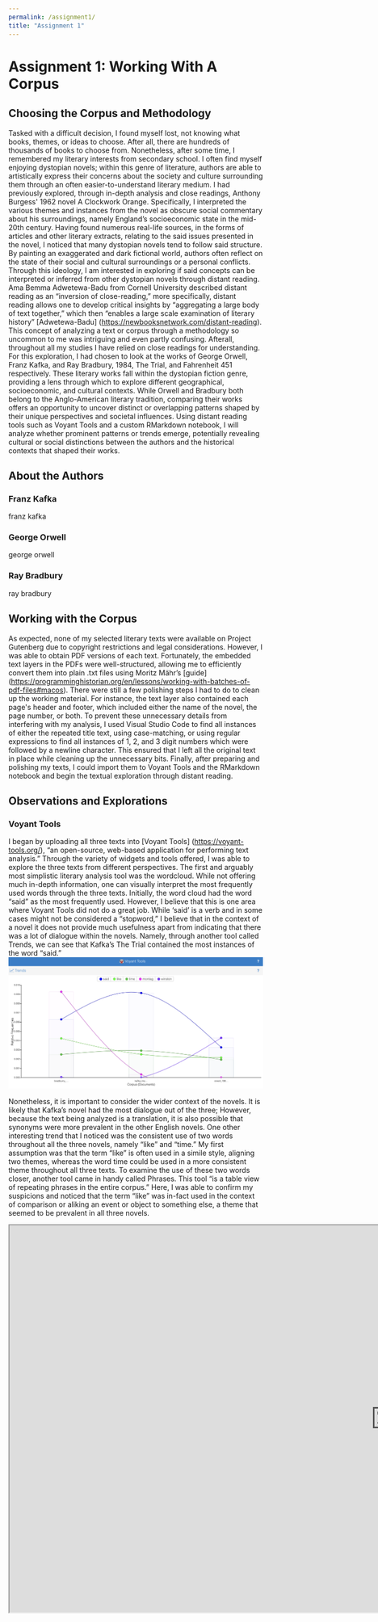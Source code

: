 ```yaml
---
permalink: /assignment1/
title: "Assignment 1"
---
```


# Assignment 1: Working With A Corpus

## Choosing the Corpus and Methodology
Tasked with a difficult decision, I found myself lost, not knowing what books, themes, or ideas to choose. After all, there are hundreds of thousands of books to choose from. Nonetheless, after some time, I remembered my literary interests from secondary school. I often find myself enjoying dystopian novels; within this genre of literature, authors are able to artistically express their concerns about the society and culture surrounding them through an often easier-to-understand literary medium. I had previously explored, through in-depth analysis and close readings, Anthony Burgess' 1962 novel A Clockwork Orange. Specifically, I interpreted the various themes and instances from the novel as obscure social commentary about his surroundings, namely England’s socioeconomic state in the mid-20th century. Having found numerous real-life sources, in the forms of articles and other literary extracts, relating to the said issues presented in the novel, I noticed that many dystopian novels tend to follow said structure. By painting an exaggerated and dark fictional world, authors often reflect on the state of their social and cultural surroundings or a personal conflicts. Through this ideology, I am interested in exploring if said concepts can be interpreted or inferred from other dystopian novels through distant reading. 
Ama Bemma Adwetewa-Badu from Cornell University described distant reading as an “inversion of close-reading,” more specifically, distant reading allows one to develop critical insights by “aggregating a large body of text together,” which then “enables a large scale examination of literary history” [Adwetewa-Badu] (https://newbooksnetwork.com/distant-reading). This concept of analyzing a text or corpus through a methodology so uncommon to me was intriguing and even partly confusing. Afterall, throughout all my studies I have relied on close readings for understanding. 
For this exploration, I had chosen to look at the works of George Orwell, Franz Kafka, and Ray Bradbury, 1984, The Trial, and Fahrenheit 451 respectively. These literary works fall within the dystopian fiction genre, providing a lens through which to explore different geographical, socioeconomic, and cultural contexts. While Orwell and Bradbury both belong to the Anglo-American literary tradition, comparing their works offers an opportunity to uncover distinct or overlapping patterns shaped by their unique perspectives and societal influences. Using distant reading tools such as Voyant Tools and a custom RMarkdown notebook, I will analyze whether prominent patterns or trends emerge, potentially revealing cultural or social distinctions between the authors and the historical contexts that shaped their works.

## About the Authors

### Franz Kafka
franz kafka

### George Orwell
george orwell

### Ray Bradbury
ray bradbury

## Working with the Corpus
As expected, none of my selected literary texts were available on Project Gutenberg due to copyright restrictions and legal considerations. However, I was able to obtain PDF versions of each text. Fortunately, the embedded text layers in the PDFs were well-structured, allowing me to efficiently convert them into plain .txt files using Moritz Mähr’s [guide] (https://programminghistorian.org/en/lessons/working-with-batches-of-pdf-files#macos). There were still a few polishing steps I had to do to clean up the working material. For instance, the text layer also contained each page's header and footer, which included either the name of the novel, the page number, or both. To prevent these unnecessary details from interfering with my analysis, I used Visual Studio Code to find all instances of either the repeated title text, using case-matching, or using regular expressions to find all instances of 1, 2, and 3 digit numbers which were followed by a newline character. This ensured that I left all the original text in place while cleaning up the unnecessary bits. Finally, after preparing and polishing my texts, I could import them to Voyant Tools and the RMarkdown notebook and begin the textual exploration through distant reading.

## Observations and Explorations

### Voyant Tools
I began by uploading all three texts into [Voyant Tools] (https://voyant-tools.org/), “an open-source, web-based application for performing text analysis.” Through the variety of widgets and tools offered, I was able to explore the three texts from different perspectives. The first and arguably most simplistic literary analysis tool was the wordcloud. While not offering much in-depth information, one can visually interpret the most frequently used words through the three texts. Initially, the word cloud had the word “said” as the most frequently used. However, I believe that this is one area where Voyant Tools did not do a great job. While ‘said’ is a verb and in some cases might not be considered a “stopword,” I believe that in the context of a novel it does not provide much usefulness apart from indicating that there was a lot of dialogue within the novels. Namely, through another tool called Trends, we can see that Kafka’s The Trial contained the most instances of the word “said.”
![Trends Image](./assets/images/trends.png)

Nonetheless, it is important to consider the wider context of the novels. It is likely that Kafka’s novel had the most dialogue out of the three; However, because the text being analyzed is a translation, it is also possible that synonyms were more prevalent in the other English novels. 
One other interesting trend that I noticed was the consistent use of two words throughout all the three novels, namely “like” and “time.” My first assumption was that the term “like” is often used in a simile style, aligning two themes, whereas the word time could be used in a more consistent theme throughout all three texts. To examine the use of these two words closer, another tool came in handy called Phrases. This tool “is a table view of repeating phrases in the entire corpus.” Here, I was able to confirm my suspicions and noticed that the term “like” was in-fact used in the context of comparison or aliking an event or object to something else, a theme that seemed to be prevalent in all three novels. 


<!--	Exported from Voyant Tools (voyant-tools.org).
The iframe src attribute below uses a relative protocol to better function with both
http and https sites, but if you're embedding this into a local web page (file protocol)
you should add an explicit protocol (https if you're using voyant-tools.org, otherwise
it depends on this server.
Feel free to change the height and width values or other styling below: -->
<iframe style='width: 1512px; height: 767px;' src='https://voyant-tools.org/tool/Phrases/?view=Phrases&query=like&corpus=4f82b783da256b374d6565fc9d5aba7a'></iframe>